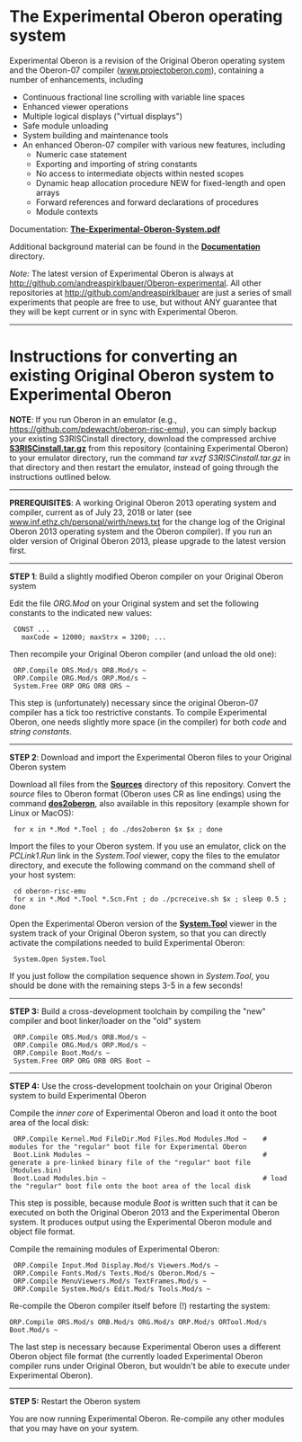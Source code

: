 # The Experimental Oberon operating system
Experimental Oberon is a revision of the Original Oberon operating system and the Oberon-07 compiler (www.projectoberon.com), containing a number of enhancements, including

* Continuous fractional line scrolling with variable line spaces
* Enhanced viewer operations
* Multiple logical displays ("virtual displays")
* Safe module unloading
* System building and maintenance tools
* An enhanced Oberon-07 compiler with various new features, including
  * Numeric case statement
  * Exporting and importing of string constants
  * No access to intermediate objects within nested scopes
  * Dynamic heap allocation procedure NEW for fixed-length and open arrays
  * Forward references and forward declarations of procedures
  * Module contexts

Documentation: [**The-Experimental-Oberon-System.pdf**](Documentation/The-Experimental-Oberon-System.pdf)

Additional background material can be found in the [**Documentation**](Documentation) directory.

*Note:* The latest version of Experimental Oberon is always at http://github.com/andreaspirklbauer/Oberon-experimental. All other repositories at http://github.com/andreaspirklbauer are just a series of small experiments that people are free to use, but without ANY guarantee that they will be kept current or in sync with Experimental Oberon.

------------------------------------------------------

# Instructions for converting an existing Original Oberon system to Experimental Oberon

**NOTE**: If you run Oberon in an emulator (e.g., https://github.com/pdewacht/oberon-risc-emu), you can simply backup your existing S3RISCinstall directory, download the compressed archive [**S3RISCinstall.tar.gz**](Documentation/S3RISCinstall.tar.gz) from this repository (containing Experimental Oberon) to your emulator directory, run the command *tar xvzf S3RISCinstall.tar.gz* in that directory and then restart the emulator, instead of going through the instructions outlined below.

------------------------------------------------------

**PREREQUISITES**: A working Original Oberon 2013 operating system and compiler, current as of July 23, 2018 or later (see www.inf.ethz.ch/personal/wirth/news.txt for the change log of the Original Oberon 2013 operating system and the Oberon compiler). If you run an older version of Original Oberon 2013, please upgrade to the latest version first.

------------------------------------------------------

**STEP 1**: Build a slightly modified Oberon compiler on your Original Oberon system

Edit the file *ORG.Mod* on your Original system and set the following constants to the indicated new values:

     CONST ...
       maxCode = 12000; maxStrx = 3200; ...

Then recompile your Original Oberon compiler (and unload the old one):

     ORP.Compile ORS.Mod/s ORB.Mod/s ~
     ORP.Compile ORG.Mod/s ORP.Mod/s ~
     System.Free ORP ORG ORB ORS ~

This step is (unfortunately) necessary since the original Oberon-07 compiler has a tick too restrictive constants. To compile Experimental Oberon, one needs slightly more space (in the compiler) for both *code* and *string constants*.

------------------------------------------------------

**STEP 2**: Download and import the Experimental Oberon files to your Original Oberon system

Download all files from the [**Sources**](Sources/) directory of this repository. Convert the *source* files to Oberon format (Oberon uses CR as line endings) using the command [**dos2oberon**](dos2oberon), also available in this repository (example shown for Linux or MacOS):

     for x in *.Mod *.Tool ; do ./dos2oberon $x $x ; done

Import the files to your Oberon system. If you use an emulator, click on the *PCLink1.Run* link in the *System.Tool* viewer, copy the files to the emulator directory, and execute the following command on the command shell of your host system:

     cd oberon-risc-emu
     for x in *.Mod *.Tool *.Scn.Fnt ; do ./pcreceive.sh $x ; sleep 0.5 ; done

Open the Experimental Oberon version of the [**System.Tool**](Sources/System.Tool) viewer in the system track of your Original Oberon system, so that you can directly activate the compilations needed to build Experimental Oberon:

     System.Open System.Tool

If you just follow the compilation sequence shown in *System.Tool*, you should be done with the remaining steps 3-5 in a few seconds!

------------------------------------------------------

**STEP 3:** Build a cross-development toolchain by compiling the "new" compiler and boot linker/loader on the "old" system

     ORP.Compile ORS.Mod/s ORB.Mod/s ~
     ORP.Compile ORG.Mod/s ORP.Mod/s ~
     ORP.Compile Boot.Mod/s ~
     System.Free ORP ORG ORB ORS Boot ~

------------------------------------------------------

**STEP 4:** Use the cross-development toolchain on your Original Oberon system to build Experimental Oberon

Compile the *inner core* of Experimental Oberon and load it onto the boot area of the local disk:

     ORP.Compile Kernel.Mod FileDir.Mod Files.Mod Modules.Mod ~    # modules for the "regular" boot file for Experimental Oberon
     Boot.Link Modules ~                                           # generate a pre-linked binary file of the "regular" boot file (Modules.bin)
     Boot.Load Modules.bin ~                                       # load the "regular" boot file onto the boot area of the local disk

This step is possible, because module *Boot* is written such that it can be executed on both the Original Oberon 2013 and the Experimental Oberon system. It produces output using the Experimental Oberon module and object file format.

Compile the remaining modules of Experimental Oberon:

     ORP.Compile Input.Mod Display.Mod/s Viewers.Mod/s ~
     ORP.Compile Fonts.Mod/s Texts.Mod/s Oberon.Mod/s ~
     ORP.Compile MenuViewers.Mod/s TextFrames.Mod/s ~
     ORP.Compile System.Mod/s Edit.Mod/s Tools.Mod/s ~

Re-compile the Oberon compiler itself before (!) restarting the system:

    ORP.Compile ORS.Mod/s ORB.Mod/s ORG.Mod/s ORP.Mod/s ORTool.Mod/s Boot.Mod/s ~

The last step is necessary because Experimental Oberon uses a different Oberon object file format (the currently loaded Experimental Oberon compiler runs under Original Oberon, but wouldn't be able to execute under Experimental Oberon).

------------------------------------------------------

**STEP 5:** Restart the Oberon system

You are now running Experimental Oberon. Re-compile any other modules that you may have on your system.
